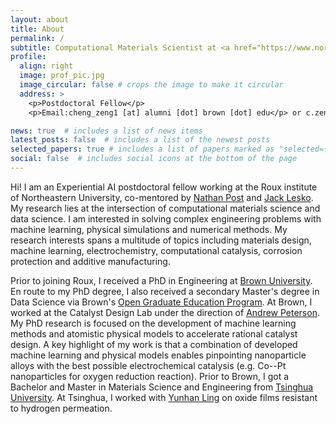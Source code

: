 ```yaml
---
layout: about
title: About
permalink: /
subtitle: Computational Materials Scientist at <a href="https://www.northeastern.edu/">Northeastern University</a>.
profile:
  align: right
  image: prof_pic.jpg
  image_circular: false # crops the image to make it circular
  address: >
    <p>Postdoctoral Fellow</p>
    <p>Email:cheng_zeng1 [at] alumni [dot] brown [dot] edu</p> or c.zeng [at] northeastern [dot] edu

news: true  # includes a list of news items
latest_posts: false  # includes a list of the newest posts
selected_papers: true # includes a list of papers marked as "selected={true}"
social: false  # includes social icons at the bottom of the page
---
```


Hi! I am an Experiential AI postdoctoral fellow working at the Roux institute of Northeastern University, co-mentored by <a href='https://roux.northeastern.edu/people/nathan-post/'>Nathan Post</a> and <a href='https://roux.northeastern.edu/people/jack-lesko/'>Jack Lesko</a>. My research lies at the intersection of computational materials science and data science. I am interested in solving complex engineering problems with machine learning, physical simulations and numerical methods. My research interests spans a multitude of topics including materials design, machine learning, electrochemistry,  computational catalysis, corrosion protection and additive manufacturing.

Prior to joining Roux, I received a PhD in Engineering at <a href='https://www.brown.edu/'>Brown University</a>.  En route to my PhD degree, I also received a secondary Master's degree in Data Science via Brown's <a href='https://graduateschool.brown.edu/academics-research/distinctive-opportunities/open-graduate-education'>Open Graduate Education Program</a>. At Brown, I worked at the Catalyst Design Lab under the direction of <a href='https://engineering.brown.edu/people/andrew-peterson'>Andrew Peterson</a>. My PhD research is focused on the development of machine learning methods and atomistic physical models to accelerate rational catalyst design. A key highlight of my work is that a combination of developed machine learning and physical models enables pinpointing nanoparticle alloys with the best possible electrochemical catalysis (e.g. Co--Pt nanoparticles for oxygen reduction reaction). Prior to Brown, I got a Bachelor and Master in Materials Science and Engineering from <a href='https://www.tsinghua.edu.cn/en/'>Tsinghua University</a>. At Tsinghua, I worked with <a href='https://www.researchgate.net/profile/Yunhan-Ling-2'>Yunhan Ling</a> on oxide films resistant to hydrogen permeation.

<!-- Currently I live in Portland of Maine with my family. Outside office, I like long-distance running, machine learning competitions on <a href='https://www.kaggle.com/'>Kaggle</a>, and playing video games. -->
